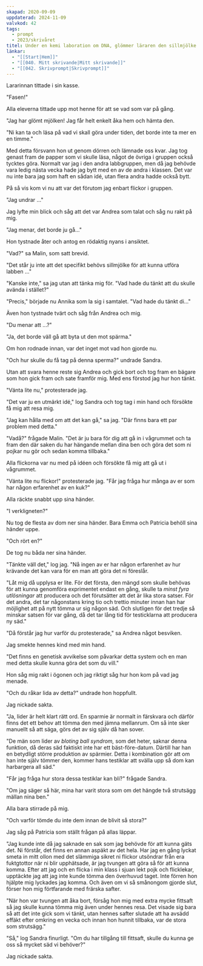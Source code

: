 ```yaml
---
skapad: 2020-09-09
uppdaterad: 2024-11-09
valvkod: 42
tags:
  - prompt
  - 2023/skrivåret
titel: Under en kemi laboration om DNA, glömmer läraren den sillmjölke som skall studeras
länkar:
  - "[[Start|Hem]]"
  - "[[040. Mitt skrivande|Mitt skrivande]]"
  - "[[042. Skrivprompt|Skrivprompt]]"
---
```

Lararinnan tittade i sin kasse.

"Fasen!"

Alla eleverna tittade upp mot henne för att se vad som var på gång.

"Jag har glömt mjölken! Jag får helt enkelt åka hem och hämta den.

"Ni kan ta och läsa på vad vi skall göra under tiden, det borde inte ta mer en en timme."

Med detta försvann hon ut genom dörren och lämnade oss kvar. Jag tog genast fram de papper som vi skulle läsa, något de övriga i gruppen också tycktes göra. Normalt var jag i den andra labbgruppen, men då jag behövde vara ledig nästa vecka hade jag bytt med en av de andra i klassen. Det var nu inte bara jag som haft en sådan idé, utan flera andra hadde också bytt.

På så vis kom vi nu att var det förutom jag enbart flickor i gruppen.

"Jag undrar ..."

Jag lyfte min blick och såg att det var Andrea som talat och såg nu rakt på mig.

"Jag menar, det borde ju gå..."

Hon tystnade åter och antog en rödaktig nyans i ansiktet.

"Vad?" sa Malin, som satt brevid.

"Det står ju inte att det specifikt behövs sillmjölke för att kunna utföra labben ..."

"Kanske inte," sa jag utan att tänka mig för. "Vad hade du tänkt att du skulle avända i stället?"

"Precis," började nu Annika som la sig i samtalet. "Vad hade du tänkt di..."

Även hon tystnade tvärt och såg från Andrea och mig.

"Du menar att ...?"

"Ja, det borde väll gå att byta ut den mot spärma."

Om hon rodnade innan, var det inget mot vad hon gjorde nu.

"Och hur skulle du få tag på denna sperma?" undrade Sandra.

Utan att svara henne reste sig Andrea och gick bort och tog fram en bägare som hon gick fram och sate framför mig. Med ens förstod jag hur hon tänkt.

"Vänta lite nu," protesterade jag.

"Det var ju en utmärkt idé," log Sandra och tog tag i min hand och försökte få mig att resa mig.

"Jag kan hålla med om att det kan gå," sa jag. "Där finns bara ett par problem med detta."

"Vadå?" frågade Malin. "Det är ju bara för dig att gå in i vågrummet och ta fram den där saken du har hängande mellan dina ben och göra det som ni pojkar nu gör och sedan komma tillbaka."

Alla flickorna var nu med på idéen och försökte få mig att gå ut i vågrummet.

"Vänta lite nu flickor!" protesterade jag. "Får jag fråga hur många av er som har någon erfarenhet av en kuk?"

Alla räckte snabbt upp sina händer.

"I verkligneten?"

Nu tog de flesta av dom ner sina händer. Bara Emma och Patricia behöll sina händer uppe.

"Och rört en?"

De tog nu båda ner sina händer.

"Tänkte väll det," log jag. "Nå ingen av er har någon erfarenhet av hur krävande det kan vara för en man att göra det ni föreslår.

"Låt mig då upplysa er lite. För det första, den mängd som skulle behövas för att kunna genomföra exprimentet endast en gång, skulle ta *minst fyra utlösningar* att producera och det förutsätter att det är lika stora satser. För det andra, det tar någonstans kring tio och trettio minuter innan han har möjlighet att på nytt tömma ur sig någon säd. Och slutligen för det tredje så minskar satsen för var gång, då det tar lång tid för testicklarna att producera ny säd."

"Då förstår jag hur varför du protesterade," sa Andrea något besviken.

Jag smekte hennes kind med min hand.

"Det finns en genetisk avvikelse som påvarkar detta system och en man med detta skulle kunna göra det som du vill."

Hon såg mig rakt i ögonen och jag riktigt såg hur hon kom på vad jag menade.

"Och du råkar lida av detta?" undrade hon hoppfullt.

Jag nickade sakta.

"Ja, lider är helt klart rätt ord. En sparmie är normalt in färskvara och därför finns det ett behov att tömma den med jämna mellanrum. Om så inte sker manuellt så att säga, görs det av sig själv då han sover.

"De män som lider av *bloting ball syndrom,* som det heter, saknar denna funktion, då deras säd faktiskt inte har ett bäst-före-datum. Därtill har han en betydligt större produktion av spärmier. Detta i kombination gör att om han inte själv tömmer den, kommer hans testiklar att svälla upp så dom kan harbargera all säd."

"Får jag fråga hur stora dessa testiklar kan bli?" frågade Sandra.

"Om jag säger så här, mina har varit stora som om det hängde två strutsägg mällan nina ben."

Alla bara stirrade på mig.

"Och varför tömde du inte dem innan de blivit så stora?"

Jag såg på Patricia som ställt frågan på allas läppar.

"Jag kunde inte då jag saknade en sak som jag behövde för att kunna gäts det. Ni förstår, det finns en annan aspäkt av det hela. Har jag en gång lyckat smeta in mitt ollon med det slämmiga sikret ni flickor utsöndrar från era fuktgtottor när ni blir upphätsade, är jag tvungen att göra så för att kunna komma. Efter att jag och en flicka i min klass i sjuan lekt pojk och flicklekar, upptäckte jag att jag inte kunde tömma den överhuvud taget. Inte förren hon hjälpte mig lyckades jag komma. Och även om vi så smånongom gjorde slut, förser hon mig förtfarande med frärska safter.

"När hon var tvungen att åka bort, försåg hon mig med extra mycke fittsaft så jag skulle kunna tömma mig även under hennes resa. Det visade sig bara så att det inte gick som vi tänkt, utan hennes safter slutade att ha avsädd effäkt efter omkring en vecka och innan hon hunnit tillbaka, var de stora som strutsägg."

"Så," log Sandra finurligt. "Om du har tillgång till fittsaft, skulle du kunna ge oss så mycket säd vi behöver?"

Jag nickade sakta.